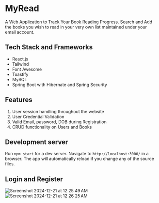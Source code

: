 # MyRead

A Web Application to Track Your Book Reading Progress. Search and Add the books you wish to read in your very own list maintained under your email account.

## Tech Stack and Frameworks

* React.js 
* Tailwind
* Font Awesome
* Toastify
* MySQL
* Spring Boot with Hibernate and Spring Security

## Features

1. User session handling throughout the website
2. User Credential Validation
3. Valid Email, password, DOB during Registration
4. CRUD functionality on Users and Books

## Development server

Run `npm start` for a dev server. Navigate to `http://localhost:3000/` in a browser. The app will automatically reload if you change any of the source files.

## Login and Register
![Screenshot 2024-12-21 at 12 25 49 AM](https://github.com/user-attachments/assets/b72eb5a6-a870-4968-b663-fce4321e5a31)
![Screenshot 2024-12-21 at 12 26 25 AM](https://github.com/user-attachments/assets/34787380-fcc2-4ec1-9f8a-21c5bddcd7c3)
